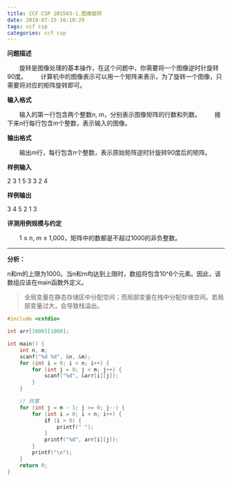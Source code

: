 ```yaml
---
title: CCF CSP 201503-1.图像旋转
date: 2019-07-15 16:10:29
tags: ccf csp
categories: ccf csp
---
```


**问题描述**

　　旋转是图像处理的基本操作，在这个问题中，你需要将一个图像逆时针旋转90度。
　　计算机中的图像表示可以用一个矩阵来表示，为了旋转一个图像，只需要将对应的矩阵旋转即可。

<!--more-->

**输入格式**

　　输入的第一行包含两个整数*n*, *m*，分别表示图像矩阵的行数和列数。
　　接下来*n*行每行包含*m*个整数，表示输入的图像。

**输出格式**

　　输出*m*行，每行包含*n*个整数，表示原始矩阵逆时针旋转90度后的矩阵。

**样例输入**

2 3
1 5 3
3 2 4

**样例输出**

3 4
5 2
1 3

**评测用例规模与约定**

　　1 ≤ *n*, *m* ≤ 1,000，矩阵中的数都是不超过1000的非负整数。

<hr>

**分析：**

n和m的上限为1000。当n和m均达到上限时，数组将包含10^6个元素。因此，该数组应该在main函数外定义。

>  全局变量在静态存储区中分配空间；而局部变量在栈中分配存储空间。若局部变量过大，会导致栈溢出。

```c++
#include <cstdio>

int arr[1000][1000];

int main() {
	int n, m;
	scanf("%d %d", &n, &m);
	for (int i = 0; i < n; i++) {
		for (int j = 0; j < m; j++) {
			scanf("%d", &arr[i][j]);
		}
	}

	// 转置
	for (int j = m - 1; j >= 0; j--) {
		for (int i = 0; i < n; i++) {
			if (i > 0) {
				printf(" ");
			}
			printf("%d", arr[i][j]);
		}
		printf("\n");
	}
	return 0;
}
```

